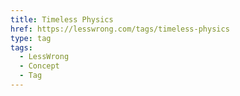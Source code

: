 ```yaml
---
title: Timeless Physics
href: https://lesswrong.com/tags/timeless-physics
type: tag
tags:
  - LessWrong
  - Concept
  - Tag
---
```


